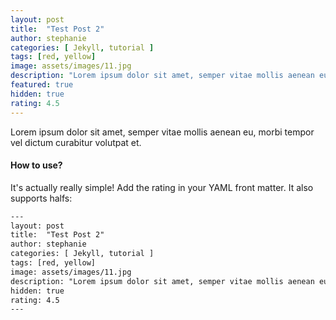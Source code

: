 ```yaml
---
layout: post
title:  "Test Post 2"
author: stephanie
categories: [ Jekyll, tutorial ]
tags: [red, yellow]
image: assets/images/11.jpg
description: "Lorem ipsum dolor sit amet, semper vitae mollis aenean eu, morbi tempor vel dictum curabitur volutpat et."
featured: true
hidden: true
rating: 4.5
---
```


Lorem ipsum dolor sit amet, semper vitae mollis aenean eu, morbi tempor vel dictum curabitur volutpat et.

#### How to use?

It's actually really simple! Add the rating in your YAML front matter. It also supports halfs:

```html
---
layout: post
title:  "Test Post 2"
author: stephanie
categories: [ Jekyll, tutorial ]
tags: [red, yellow]
image: assets/images/11.jpg
description: "Lorem ipsum dolor sit amet, semper vitae mollis aenean eu, morbi tempor vel dictum curabitur volutpat et."
hidden: true
rating: 4.5
---
```
